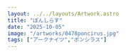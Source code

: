 ```yaml
---
layout: ../../layouts/Artwork.astro
title: "ぽんしらす"
date: "2025-10-05"
image: "/artworks/0478poncirus.jpg"
tags: ["アークナイツ","ポンシラス"]
---
```


